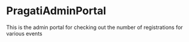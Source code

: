 # PragatiAdminPortal
This is the admin portal for checking out the number of registrations for various events
